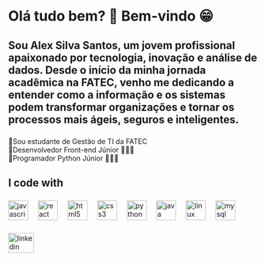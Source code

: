 <h1 align="left">Olá tudo bem? 👋 Bem-vindo 😁</h1>

###

<p align="left"></p>

###

<h2 align="left">Sou Alex Silva Santos, um jovem profissional apaixonado por tecnologia, inovação e análise de dados. Desde o início da minha jornada acadêmica na FATEC, venho me dedicando a entender como a informação e os sistemas podem transformar organizações e tornar os processos mais ágeis, seguros e inteligentes.</h2>

###

<p align="left">
🔹Sou estudante de Gestão de TI da FATEC <br>
🔹Desenvolvedor Front-end Júnior 👨🏻‍💻<br>
🔹Programador Python Júnior 👨🏻‍💻</p>

###

<h2 align="left">I code with</h2>

###

<div align="left">
  <img src="https://cdn.jsdelivr.net/gh/devicons/devicon/icons/javascript/javascript-original.svg" height="40" alt="javascript logo"  />
  <img width="12" />
  <img src="https://cdn.jsdelivr.net/gh/devicons/devicon/icons/react/react-original.svg" height="40" alt="react logo"  />
  <img width="12" />
  <img src="https://cdn.jsdelivr.net/gh/devicons/devicon/icons/html5/html5-original.svg" height="40" alt="html5 logo"  />
  <img width="12" />
  <img src="https://cdn.jsdelivr.net/gh/devicons/devicon/icons/css3/css3-original.svg" height="40" alt="css3 logo"  />
  <img width="12" />
  <img src="https://cdn.jsdelivr.net/gh/devicons/devicon/icons/python/python-original.svg" height="40" alt="python logo"  />
  <img width="12" />
  <img src="https://cdn.jsdelivr.net/gh/devicons/devicon/icons/java/java-original.svg" height="40" alt="java logo"  />
  <img width="12" />
  <img src="https://cdn.jsdelivr.net/gh/devicons/devicon/icons/linux/linux-original.svg" height="40" alt="linux logo"  />
  <img width="12" />
  <img src="https://cdn.intuji.com/2023/10/MySQL.png" height="40" alt="mysql logo" /> <img width="12" />
</div>

###

<div align="left">
  <a href="https://www.linkedin.com/in/alex-silva-santos-93b805282?utm_source=share&utm_campaign=share_via&utm_content=profile&utm_medium=android_app" target="_blank">
    <img src="https://raw.githubusercontent.com/maurodesouza/profile-readme-generator/master/src/assets/icons/social/linkedin/default.svg" width="52" height="40" alt="linkedin logo"  />
  </a>
</div>
